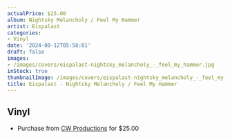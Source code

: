 ```yaml
---
actualPrice: $25.00
album: Nightsky Melancholy / Feel My Hammer
artist: Eispalast
categories:
- Vinyl
date: '2024-08-12T05:58:01'
draft: false
images:
- /images/covers/eispalast-nightsky_melancholy_-_feel_my_hammer.jpg
inStock: true
thumbnailImage: /images/covers/eispalast-nightsky_melancholy_-_feel_my_hammer-thumb.jpg
title: Eispalast - Nightsky Melancholy / Feel My Hammer
---
```


## Vinyl
* Purchase from [CW Productions](https://shop.cwproductions.net/products/eispalast-nightsky-melancholy-feel-my-hammer-lp) for $25.00
